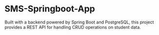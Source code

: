 # SMS-Springboot-App
 Built with a backend powered by Spring Boot and PostgreSQL, this project provides a REST API for handling CRUD operations on student data.
